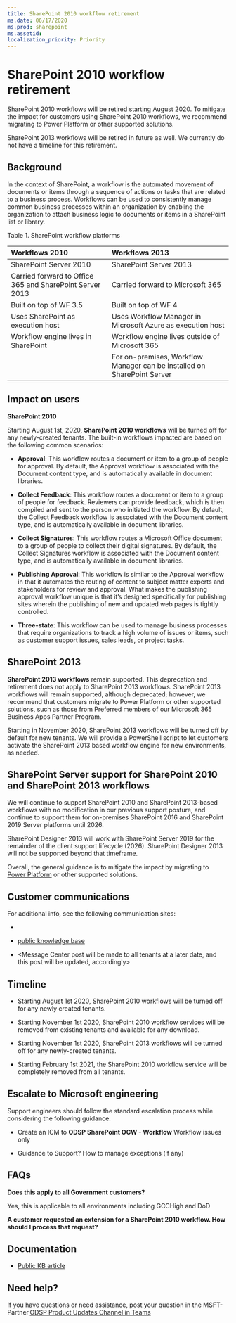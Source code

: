 ```yaml
---
title: SharePoint 2010 workflow retirement
ms.date: 06/17/2020
ms.prod: sharepoint
ms.assetid: 
localization_priority: Priority
---
```



# SharePoint 2010 workflow retirement

SharePoint 2010 workflows will be retired starting August 2020. To mitigate the impact for customers using SharePoint 2010 workflows, we recommend migrating to Power Platform or other supported solutions. 
 
SharePoint 2013 workflows will be retired in future as well. We currently do not have a timeline for this retirement.

## Background

In the context of SharePoint, a workflow is the automated movement of documents or items through a sequence of actions or tasks that are related to a business process. Workflows can be used to consistently manage common business processes within an organization by enabling the organization to attach business logic to documents or items in a SharePoint list or library.

Table 1. SharePoint workflow platforms

| Workflows 2010  | Workflows 2013  |
| :-------------- | :-------------- |
| SharePoint Server 2010 | SharePoint Server 2013​ |
| Carried forward to Office 365 and SharePoint Server 2013 | Carried forward to Microsoft 365 |
| Built on top of WF 3.5 | Built on top of WF 4 |
| Uses SharePoint as execution host | Uses Workflow Manager in Microsoft Azure as execution host​ |
| Workflow engine lives in SharePoint | Workflow engine lives outside of Microsoft 365​ |
|  | For on-premises, Workflow Manager can be installed on SharePoint Server |

## Impact on users

**SharePoint 2010**

Starting August 1st, 2020, **SharePoint 2010 workflows** will be turned off for any newly-created tenants. The built-in workflows impacted are based on the following common scenarios:

- **Approval**: This workflow routes a document or item to a group of people for approval. By default, the Approval workflow is associated with the Document content type, and is automatically available in document libraries.

- **Collect Feedback**: This workflow routes a document or item to a group of people for feedback. Reviewers can provide feedback, which is then compiled and sent to the person who initiated the workflow. By default, the Collect Feedback workflow is associated with the Document content type, and is automatically available in document libraries.

- **Collect Signatures**: This workflow routes a Microsoft Office document to a group of people to collect their digital signatures. By default, the Collect Signatures workflow is associated with the Document content type, and is automatically available in document libraries.

- **Publishing Approval**: This workflow is similar to the Approval workflow in that it automates the routing of content to subject matter experts and stakeholders for review and approval. What makes the publishing approval workflow unique is that it’s designed specifically for publishing sites wherein the publishing of new and updated web pages is tightly controlled.

- **Three-state**: This workflow can be used to manage business processes that require organizations to track a high volume of issues or items, such as customer support issues, sales leads, or project tasks.

## SharePoint 2013

**SharePoint 2013 workflows** remain supported. This deprecation and retirement does not apply to SharePoint 2013 workflows. SharePoint 2013 workflows will remain supported, although deprecated; however, we recommend that customers migrate to Power Platform or other supported solutions, such as those from Preferred members of our Microsoft 365 Business Apps Partner Program.

Starting in November 2020, SharePoint 2013 workflows will be turned off by default for new tenants. We will provide a PowerShell script to let customers activate the SharePoint 2013 based workflow engine for new environments, as needed.

## SharePoint Server support for SharePoint 2010 and SharePoint 2013 workflows

We will continue to support SharePoint 2010 and SharePoint 2013-based workflows with no modification in our previous support posture, and continue to support them for on-premises SharePoint 2016 and SharePoint 2019 Server platforms until 2026.

SharePoint Designer 2013 will work with SharePoint Server 2019 for the remainder of the client support lifecycle (2026). SharePoint Designer 2013 will not be supported beyond that timeframe.

Overall, the general guidance is to mitigate the impact by migrating to [Power Platform](https://docs.microsoft.com/powerapps/maker/canvas-apps/customize-list-form) or other supported solutions.

## Customer communications

For additional info, see the following communication sites:

- <link to blog post>

- [public knowledge base](https://aka.ms/sp-workflows-support)

- <Message Center post will be made to all tenants at a later date, and this post will be updated, accordingly>

## Timeline

- Starting August 1st 2020, SharePoint 2010 workflows will be turned off for any newly created tenants.

- Starting November 1st 2020, SharePoint 2010 workflow services will be removed from existing tenants and available for any download.

- Starting November 1st 2020, SharePoint 2013 workflows will be turned off for any newly-created tenants.

- Starting February 1st 2021, the SharePoint 2010 workflow service will be completely removed from all tenants.

## Escalate to Microsoft engineering

Support engineers should follow the standard escalation process while considering the following guidance:

- Create an ICM to **ODSP SharePoint OCW - Workflow** Workflow issues only

- Guidance to Support? How to manage exceptions (if any)

## FAQs

**Does this apply to all Government customers?**

Yes, this is applicable to all environments including GCCHigh and DoD  

**A customer requested an extension for a SharePoint 2010 workflow. How should I process that request?**

## Documentation

- [Public KB article](https://aka.ms/sp-workflows-support)

## Need help?

If you have questions or need assistance, post your question in the MSFT-Partner [ODSP Product Updates Channel in Teams](https://teams.microsoft.com/dl/launcher/launcher.html?url=%2f_%23%2fl%2fchannel%2f19%3a60e2ee66ad7848939c5fa5ffc7af1b23%40thread.tacv2%2fODSP%2520Product%2520Updates%2520(Internal)%3fgroupId%3da2e0da40-20ec-4397-914a-36be9dcc962f%26tenantId%3d72f988bf-86f1-41af-91ab-2d7cd011db47&type=channel&deeplinkId=72e74230-e766-41b7-b59b-4ba2eda60851&directDl=true&msLaunch=true&enableMobilePage=true&suppressPrompt=true)